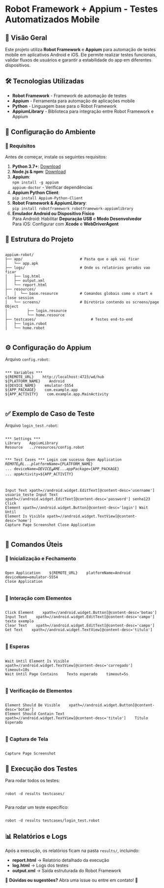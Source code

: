 
<h1>Robot Framework + Appium - Testes Automatizados Mobile</h1>

<h2>📌 Visão Geral</h2>
    <p>Este projeto utiliza <strong>Robot Framework</strong> e <strong>Appium</strong> para automação de testes mobile em aplicativos Android e iOS. Ele permite realizar testes funcionais, validar fluxos de usuários e garantir a estabilidade do app em diferentes dispositivos.</p>

<h2>🛠 Tecnologias Utilizadas</h2>
    <ul>
        <li><strong>Robot Framework</strong> - Framework de automação de testes</li>
        <li><strong>Appium</strong> - Ferramenta para automação de aplicações mobile</li>
        <li><strong>Python</strong> - Linguagem base para o Robot Framework</li>
        <li><strong>AppiumLibrary</strong> - Biblioteca para integração entre Robot Framework e Appium</li>
    </ul>

 <h2>🚀 Configuração do Ambiente</h2>

   <h3>📌 Requisitos</h3>
    <p>Antes de começar, instale os seguintes requisitos:</p>
    <ol>
        <li><strong>Python 3.7+</strong>: <a href="https://www.python.org/downloads/">Download</a></li>
        <li><strong>Node.js & npm</strong>: <a href="https://nodejs.org/">Download</a></li>
        <li><strong>Appium</strong>:<br><code>npm install -g appium</code><br><code>appium-doctor</code> - Verificar dependências</li>
        <li><strong>Appium Python Client</strong>:<br><code>pip install Appium-Python-Client</code></li>
        <li><strong>Robot Framework & AppiumLibrary</strong>:<br><code>pip install robotframework robotframework-appiumlibrary</code></li>
        <li><strong>Emulador Android ou Dispositivo Físico</strong><br>Para Android: Habilitar <strong>Depuração USB</strong> e <strong>Modo Desenvolvedor</strong><br>Para iOS: Configurar com <strong>Xcode</strong> e <strong>WebDriverAgent</strong></li>
    </ol>

<h2>📂 Estrutura do Projeto</h2>
    <pre><code>
appium-robot/
├── app/                          # Pasta que o apk vai ficar
│   └── app.apk             
├── logs/                         # Onde os relatórios gerados vao ficar
│   ├── log.html                  
│   ├── output.xml                
│   └── report.html               
├── resources/                    
│   │  └── base.resource          # Comandos globais como o start e close session  
│   └── screens/                  # Diretório contendo os screens/page Object            
│         ├── login.resource      
│         └── home.resource
├── testcases/                         # Testes end-to-end
│   ├── login.robot                
│   └── home.robot  
    </code></pre>

<h2>⚙️ Configuração do Appium</h2>
    <p>Arquivo <code>config.robot</code>:</p>
    <pre><code>
*** Variables ***
${REMOTE_URL}    http://localhost:4723/wd/hub
${PLATFORM_NAME}    Android
${DEVICE_NAME}    emulator-5554
${APP_PACKAGE}    com.example.app
${APP_ACTIVITY}    com.example.app.MainActivity
    </code></pre>

<h2>✅ Exemplo de Caso de Teste</h2>
    <p>Arquivo <code>login_test.robot</code>:</p>
    <pre><code>
*** Settings ***
Library    AppiumLibrary
Resource   ../resources/config.robot

*** Test Cases ***
Login com sucesso
    Open Application    ${REMOTE_URL}
    ...    platformName=${PLATFORM_NAME}
    ...    deviceName=${DEVICE_NAME}
    ...    appPackage=${APP_PACKAGE}
    ...    appActivity=${APP_ACTIVITY}
    
Input Text    xpath=//android.widget.EditText[@content-desc='username']    usuario_teste
    Input Text    xpath=//android.widget.EditText[@content-desc='password']    senha123
    Click Element    xpath=//android.widget.Button[@content-desc='login']
    Wait Until Element Is Visible    xpath=//android.widget.TextView[@content-desc='home']
    Capture Page Screenshot
    Close Application
    </code></pre>

<h2>🎯 Comandos Úteis</h2>

<h3>📌 Inicialização e Fechamento</h3>
<pre><code>
Open Application    ${REMOTE_URL}    platformName=Android    deviceName=emulator-5554
Close Application
    </code></pre>

<h3>📌 Interação com Elementos</h3>
    <pre><code>
Click Element    xpath=//android.widget.Button[@content-desc='botao']
Input Text    xpath=//android.widget.EditText[@content-desc='campo']    texto exemplo
Clear Text    xpath=//android.widget.EditText[@content-desc='campo']
Get Text    xpath=//android.widget.TextView[@content-desc='titulo']
    </code></pre>

<h3>📌 Esperas</h3>
<pre><code>
Wait Until Element Is Visible    xpath=//android.widget.TextView[@content-desc='carregado']    timeout=10s
Wait Until Page Contains    Texto esperado    timeout=5s
    </code></pre>

<h3>📌 Verificação de Elementos</h3>
<pre><code>
Element Should Be Visible    xpath=//android.widget.Button[@content-desc='botao']
Element Should Contain Text    xpath=//android.widget.TextView[@content-desc='titulo']    Título Esperado
    </code></pre>

<h3>📌 Captura de Tela</h3>
<pre><code>
Capture Page Screenshot
</code></pre>

<h2>📌 Execução dos Testes</h2>
    <p>Para rodar todos os testes:</p>
    <pre><code>
robot -d results testcases/
    </code></pre>

<p>Para rodar um teste específico:</p>
<pre><code>
robot -d results testcases/login_test.robot
</code></pre>

<h2>📊 Relatórios e Logs</h2>
<p>Após a execução, os relatórios ficam na pasta <code>results/</code>, incluindo:</p>
<ul>
        <li><strong>report.html</strong> → Relatório detalhado da execução</li>
        <li><strong>log.html</strong> → Logs dos testes</li>
        <li><strong>output.xml</strong> → Saída estruturada do Robot Framework</li>
</ul>

<p>📌 <strong>Dúvidas ou sugestões?</strong> Abra uma issue ou entre em contato! 🚀</p>
</body>
</html>
